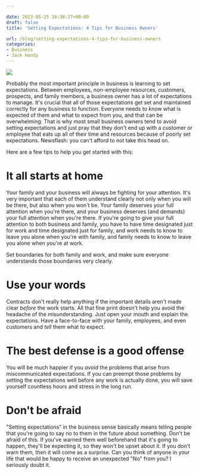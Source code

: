 ```yaml
---

date: 2013-05-25 18:38:27+00:00
draft: false
title: 'Setting Expectations: 4 Tips for Business Owners'

url: /blog/setting-expectations-4-tips-for-business-owners
categories:
- Business
- Jack Handy
---
```


![](http://static1.squarespace.com/static/5b29b282b27e39d3891a137e/5b29d50ac07b083624e43ad2/5b29d50ac07b083624e43aef/1529468458078/blog-image4.png)

  



Probably the most important principle in business is learning to set expectations. Between employees, non-employee resources, customers, prospects, and family members, a business owner has a lot of expectations to manage. It's crucial that all of those expectations get set and maintained correctly for any business to function. Everyone needs to know what is expected of them and what to expect from you, and that can be overwhelming. That is why most small business owners tend to avoid setting expectations and just pray that they don't end up with a customer or employee that eats up all of their time and resources because of poorly set expectations.
Newsflash: you can't afford to not take this head on.




Here are a few tips to help you get started with this:




# It all starts at home




Your family and your business will always be fighting for your attention. It's very important that each of them understand clearly not only when you will be there, but also when you won't be. Your family deserves your full attention when you're there, and your business deserves (and demands) your full attention when you're there. If you're going to give your full attention to both business and family, you have to have time designated just for work and time designated just for family, and work needs to know to leave you alone when you're with family, and family needs to know to leave you alone when you're at work.




Set boundaries for both family and work, and make sure everyone understands those boundaries very clearly.




# Use your words




Contracts don't really help anything if the important details aren't made clear _before_ the work starts. All that fine print doesn't help you avoid the headache of the misunderstanding. Just open your mouth and explain the expectations. Have a face-to-face with your family, employees, and even customers and _tell_ them what to expect.




# The best defense is a good offense




You will be much happier if you _avoid_ the problems that arise from miscommunicated expectations. If you can preempt those problems by setting the expectations well before any work is actually done, you will save yourself countless hours and stress in the long run.




# Don't be afraid




"Setting expectations" in the business sense basically means telling people that you're going to say no to them in the future about something. Don't be afraid of this. If you've warned them well beforehand that it's going to happen, they'll be expecting it, so they won't be upset about it. If you don't warn them, then it will come as a surprise. Can you think of anyone in your life that would be happy to receive an unexpected "No" from you? I seriously doubt it.
